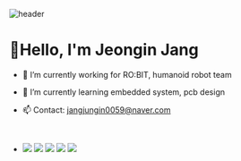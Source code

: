 ![header](https://capsule-render.vercel.app/api?type=slice&color=auto&height=150&section=header&text=Jeongin%20Jang's%20Github&fontSize=60)
# 👋Hello, I'm Jeongin Jang

<div>
  
- 🔭 I’m currently working for RO:BIT, humanoid robot team
  
- 🌱 I’m currently learning embedded system, pcb design
  
- 📫 Contact: jangjungin0059@naver.com   

<br>

- <img src="https://img.shields.io/badge/C-A8B9CC?style=flat&logo=c&logoColor=white"/> <img src="https://img.shields.io/badge/C++-00599C?style=flat&logo=cplusplus&logoColor=white"/> <img src="https://img.shields.io/badge/Ros-22314E?style=flat&logo=ros&logoColor=white"/> <img src="https://img.shields.io/badge/Altium-A5915F?&style=flat&logo=Altium Designer&logoColor=white"/> <img src="https://img.shields.io/badge/CubeIDE-008CDD?&style=flat&logo=stmicroelectronics&logoColor=white"/>
